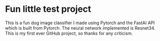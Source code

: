 # Fun little test project
This is a fun dog image classifier I made using Pytorch and the FastAI API which is built from Pytorch. The neural network implemented is Resnet34. This is my first ever GitHub project, so thanks for any criticism.

